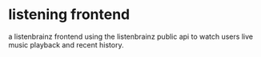 # listening frontend
a listenbrainz frontend using the listenbrainz public api to watch users live music playback and recent history.
